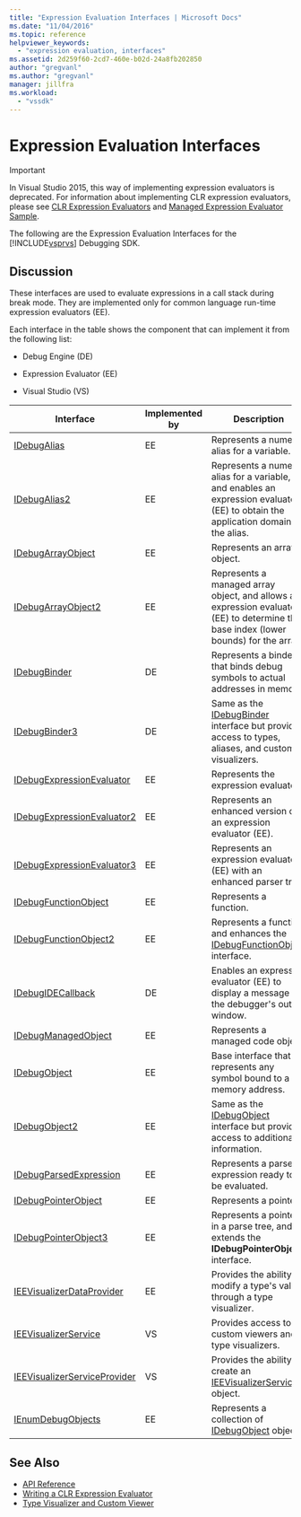 ```yaml
---
title: "Expression Evaluation Interfaces | Microsoft Docs"
ms.date: "11/04/2016"
ms.topic: reference
helpviewer_keywords:
  - "expression evaluation, interfaces"
ms.assetid: 2d259f60-2cd7-460e-b02d-24a8fb202850
author: "gregvanl"
ms.author: "gregvanl"
manager: jillfra
ms.workload:
  - "vssdk"
---
```

# Expression Evaluation Interfaces
> [!IMPORTANT]
>  In Visual Studio 2015, this way of implementing expression evaluators is deprecated. For information about implementing CLR expression evaluators, please see [CLR Expression Evaluators](https://github.com/Microsoft/ConcordExtensibilitySamples/wiki/CLR-Expression-Evaluators) and [Managed Expression Evaluator Sample](https://github.com/Microsoft/ConcordExtensibilitySamples/wiki/Managed-Expression-Evaluator-Sample).

 The following are the Expression Evaluation Interfaces for the [!INCLUDE[vsprvs](../../../code-quality/includes/vsprvs_md.md)] Debugging SDK.

## Discussion
 These interfaces are used to evaluate expressions in a call stack during break mode. They are implemented only for common language run-time expression evaluators (EE).

 Each interface in the table shows the component that can implement it from the following list:

- Debug Engine (DE)

- Expression Evaluator (EE)

- Visual Studio (VS)

|Interface|Implemented by|Description|
|---------------|--------------------|-----------------|
|[IDebugAlias](../../../extensibility/debugger/reference/idebugalias.md)|EE|Represents a numeric alias for a variable.|
|[IDebugAlias2](../../../extensibility/debugger/reference/idebugalias2.md)|EE|Represents a numeric alias for a variable, and enables an expression evaluator (EE) to obtain the application domain for the alias.|
|[IDebugArrayObject](../../../extensibility/debugger/reference/idebugarrayobject.md)|EE|Represents an array object.|
|[IDebugArrayObject2](../../../extensibility/debugger/reference/idebugarrayobject2.md)|EE|Represents a managed array object, and allows an expression evaluator (EE) to determine the base index (lower bounds) for the array.|
|[IDebugBinder](../../../extensibility/debugger/reference/idebugbinder.md)|DE|Represents a binder that binds debug symbols to actual addresses in memory.|
|[IDebugBinder3](../../../extensibility/debugger/reference/idebugbinder3.md)|DE|Same as the [IDebugBinder](../../../extensibility/debugger/reference/idebugbinder.md) interface but provides access to types, aliases, and custom visualizers.|
|[IDebugExpressionEvaluator](../../../extensibility/debugger/reference/idebugexpressionevaluator.md)|EE|Represents the expression evaluator.|
|[IDebugExpressionEvaluator2](../../../extensibility/debugger/reference/idebugexpressionevaluator2.md)|EE|Represents an enhanced version of an expression evaluator (EE).|
|[IDebugExpressionEvaluator3](../../../extensibility/debugger/reference/idebugexpressionevaluator3.md)|EE|Represents an expression evaluator (EE) with an enhanced parser tree.|
|[IDebugFunctionObject](../../../extensibility/debugger/reference/idebugfunctionobject.md)|EE|Represents a function.|
|[IDebugFunctionObject2](../../../extensibility/debugger/reference/idebugfunctionobject2.md)|EE|Represents a function and enhances the [IDebugFunctionObject](../../../extensibility/debugger/reference/idebugfunctionobject.md) interface.|
|[IDebugIDECallback](../../../extensibility/debugger/reference/idebugidecallback.md)|DE|Enables an expression evaluator (EE) to display a message in the debugger's output window.|
|[IDebugManagedObject](../../../extensibility/debugger/reference/idebugmanagedobject.md)|EE|Represents a managed code object.|
|[IDebugObject](../../../extensibility/debugger/reference/idebugobject.md)|EE|Base interface that represents any symbol bound to a memory address.|
|[IDebugObject2](../../../extensibility/debugger/reference/idebugobject2.md)|EE|Same as the [IDebugObject](../../../extensibility/debugger/reference/idebugobject.md) interface but provides access to additional information.|
|[IDebugParsedExpression](../../../extensibility/debugger/reference/idebugparsedexpression.md)|EE|Represents a parsed expression ready to be evaluated.|
|[IDebugPointerObject](../../../extensibility/debugger/reference/idebugpointerobject.md)|EE|Represents a pointer.|
|[IDebugPointerObject3](../../../extensibility/debugger/reference/idebugpointerobject3.md)|EE|Represents a pointer in a parse tree, and extends the **IDebugPointerObject** interface.|
|[IEEVisualizerDataProvider](../../../extensibility/debugger/reference/ieevisualizerdataprovider.md)|EE|Provides the ability to modify a type's value through a type visualizer.|
|[IEEVisualizerService](../../../extensibility/debugger/reference/ieevisualizerservice.md)|VS|Provides access to custom viewers and type visualizers.|
|[IEEVisualizerServiceProvider](../../../extensibility/debugger/reference/ieevisualizerserviceprovider.md)|VS|Provides the ability to create an [IEEVisualizerService](../../../extensibility/debugger/reference/ieevisualizerservice.md) object.|
|[IEnumDebugObjects](../../../extensibility/debugger/reference/ienumdebugobjects.md)|EE|Represents a collection of [IDebugObject](../../../extensibility/debugger/reference/idebugobject.md) objects.|

## See Also
- [API Reference](../../../extensibility/debugger/reference/api-reference-visual-studio-debugging.md)
- [Writing a CLR Expression Evaluator](../../../extensibility/debugger/writing-a-common-language-runtime-expression-evaluator.md)
- [Type Visualizer and Custom Viewer](../../../extensibility/debugger/type-visualizer-and-custom-viewer.md)